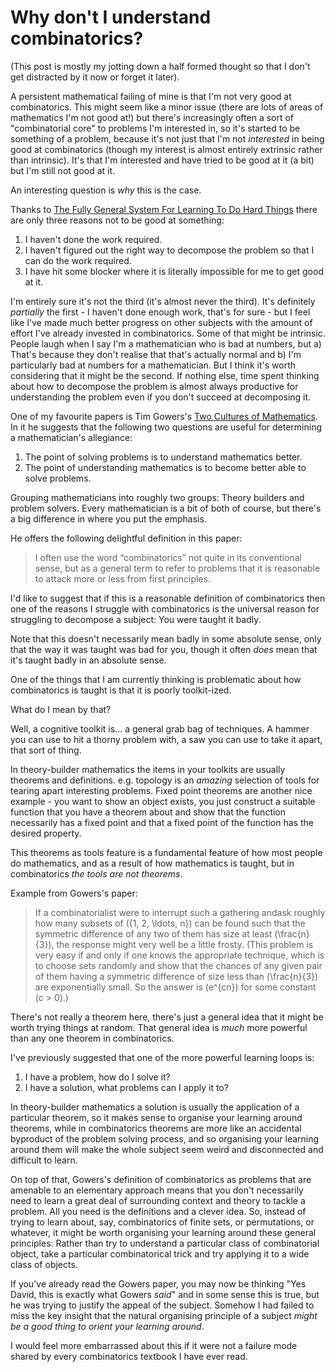 # Why don't I understand combinatorics?

(This post is mostly my jotting down a half formed thought so that I don't get distracted by it now or forget it later).

A persistent mathematical failing of mine is that I'm not very good at combinatorics.
This might seem like a minor issue (there are lots of areas of mathematics I'm not good at!) but there's increasingly often a sort of "combinatorial core" to problems I'm interested in,
so it's started to be something of a problem,
because it's not just that I'm not *interested* in being good at combinatorics (though my interest is almost entirely extrinsic rather than intrinsic). It's that I'm interested and have tried to be good at it (a bit) but I'm still not good at it.

An interesting question is *why* this is the case.

Thanks to [The Fully General System For Learning To Do Hard Things](https://www.drmaciver.com/2019/05/how-to-do-hard-things/) there are only three reasons not to be good at something:

1. I haven't done the work required.
2. I haven't figured out the right way to decompose the problem so that I can do the work required.
3. I have hit some blocker where it is literally impossible for me to get good at it.

I'm entirely sure it's not the third (it's almost never the third).
It's definitely *partially* the first - I haven't done enough work, that's for sure - but I feel like I've made much better progress on other subjects with the amount of effort I've already invested in combinatorics.
Some of that might be intrinsic. People laugh when I say I'm a mathematician who is bad at numbers, but a) That's because they don't realise that that's actually normal and b) I'm particularly bad at numbers for a mathematician.
But I think it's worth considering that it might be the second.
If nothing else, time spent thinking about how to decompose the problem is almost always productive for understanding the problem even if you don't succeed at decomposing it.

One of my favourite papers is Tim Gowers's [Two Cultures of Mathematics](https://www.dpmms.cam.ac.uk/~wtg10/2cultures.pdf).
In it he suggests that the following two questions are useful for determining a mathematician's allegiance:

1. The point of solving problems is to understand mathematics better.
2. The point of understanding mathematics is to become better able to solve problems.

Grouping mathematicians into roughly two groups: Theory builders and problem solvers. Every mathematician is a bit of both of course, but there's a big difference in where you put the emphasis.

He offers the following delightful definition in this paper:

> I often use the word “combinatorics” not quite in its conventional sense, but as a general term to refer to problems that it is reasonable to attack more or less from first principles.

I'd like to suggest that if this is a reasonable definition of combinatorics then one of the reasons I struggle with combinatorics is the universal reason for struggling to decompose a subject:
You were taught it badly.

Note that this doesn't necessarily mean badly in some absolute sense, only that the way it was taught was bad for you, though it often *does* mean that it's taught badly in an absolute sense.

One of the things that I am currently thinking is problematic about how combinatorics is taught is that it is poorly toolkit-ized.

What do I mean by that?

Well, a cognitive toolkit is... a general grab bag of techniques. A hammer you can use to hit a thorny problem with, a saw you can use to take it apart, that sort of thing.

In theory-builder mathematics the items in your toolkits are usually theorems and definitions. e.g. topology is an *amazing* selection of tools for tearing apart interesting problems.
Fixed point theorems are another nice example - you want to show an object exists, you just construct a suitable function that you have a theorem about and show that the function necessarily has a fixed point and that a fixed point of the function has the desired property.

This theorems as tools feature is a fundamental feature of how most people do mathematics,
and as a result of how mathematics is taught,
but in combinatorics *the tools are not theorems*.

Example from Gowers's paper:

> If a combinatorialist were to interrupt such a gathering andask roughly how many subsets of \(\{1, 2, \ldots, n\}\) can be found such that the symmetric difference of any two of them has size at least \(\frac{n}{3}\), the response might very well be a little frosty. (This  problem  is  very  easy  if  and  only  if  one  knows  the  appropriate  technique, which  is  to  choose  sets  randomly  and  show  that  the  chances  of  any  given  pair  of  them having a symmetric difference of size less than \(\frac{n}{3}\) are exponentially small. So the answer is \(e^{cn}\) for some constant \(c > 0\).)

There's not really a theorem here, there's just a general idea that it might be worth trying things at random.
That general idea is *much* more powerful than any one theorem in combinatorics.

I've previously suggested that one of the more powerful learning loops is:

1. I have a problem, how do I solve it?
2. I have a solution, what problems can I apply it to?

In theory-builder mathematics a solution is usually the application of a particular theorem, so it makes sense to organise your learning around theorems,
while in combinatorics theorems are more like an accidental byproduct of the problem solving process,
and so organising your learning around them will make the whole subject seem weird and disconnected and difficult to learn.

On top of that, Gowers's definition of combinatorics as problems that are amenable to an elementary approach means that you don't necessarily need to learn a great deal of surrounding context and theory to tackle a problem. All you need is the definitions and a clever idea.
So, instead of trying to learn about, say, combinatorics of finite sets, or permutations, or whatever, it might be worth organising your learning around these general principles:
Rather than try to understand a particular class of combinatorial object,
take a particular combinatorical trick and try applying it to a wide class of objects.

If you've already read the Gowers paper, you may now be thinking "Yes David, this is exactly what Gowers *said*" and in some sense this is true,
but he was trying to justify the appeal of the subject.
Somehow I had failed to miss the key insight that the natural organising principle of a subject *might be a good thing to orient your learning around*.

I would feel more embarrassed about this if it were not a failure mode shared by every combinatorics textbook I have ever read.
